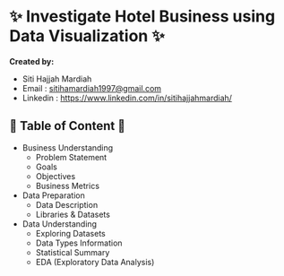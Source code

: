 # **✨ Investigate Hotel Business using Data Visualization ✨**

**Created by:**
- Siti Hajjah Mardiah
- Email : sitihamardiah1997@gmail.com
- Linkedin : https://www.linkedin.com/in/sitihajjahmardiah/

## **📍 Table of Content 📍**
- Business Understanding
    - Problem Statement
    - Goals
    - Objectives
    - Business Metrics
- Data Preparation
    - Data Description
    - Libraries & Datasets
- Data Understanding
    - Exploring Datasets
    - Data Types Information
    - Statistical Summary
    - EDA (Exploratory Data Analysis)
